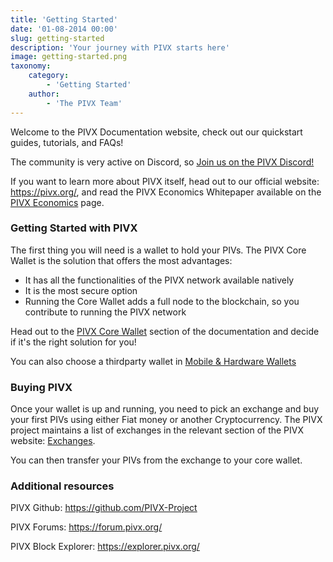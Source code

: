 ```yaml
---
title: 'Getting Started'
date: '01-08-2014 00:00'
slug: getting-started
description: 'Your journey with PIVX starts here'
image: getting-started.png
taxonomy:
    category:
        - 'Getting Started'
    author:
        - 'The PIVX Team'
---
```


Welcome to the PIVX Documentation website, check out our quickstart guides, tutorials, and FAQs!

The community is very active on Discord, so [Join us on the PIVX Discord!](https://discord.pivx.org/)

If you want to learn more about PIVX itself, head out to our official website: https://pivx.org/, and read the PIVX Economics Whitepaper available on the [PIVX Economics](https://pivx.org/economics?target=_blank) page.

### Getting Started with PIVX

The first thing you will need is a wallet to hold your PIVs. The PIVX Core Wallet is the solution that offers the most advantages:
* It has all the functionalities of the PIVX network available natively
* It is the most secure option
* Running the Core Wallet adds a full node to the blockchain, so you contribute to running the PIVX network

Head out to the [PIVX Core Wallet](/pivx-core-wallet) section of the documentation and decide if it's the right solution for you!

You can also choose a thirdparty wallet in [Mobile & Hardware Wallets](/mobile-hardware-wallets)

### Buying PIVX

Once your wallet is up and running, you need to pick an exchange and buy your first PIVs using either Fiat money or another Cryptocurrency. The PIVX project maintains a list of exchanges in the relevant section of the PIVX website: [Exchanges](https://pivx.org/exchanges).

You can then transfer your PIVs from the exchange to your core wallet.

### Additional resources
PIVX Github: https://github.com/PIVX-Project

PIVX Forums: https://forum.pivx.org/

PIVX Block Explorer: https://explorer.pivx.org/
